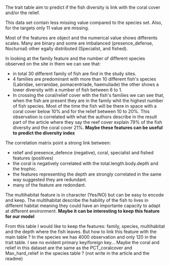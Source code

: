 The trait table aim to predict if the fish diversity is link with the coral cover and/or the relief. 

This data set contain less missing value compared to the species set. Also, for the targets only 11 value are missing.

Most of the features are object and the numerical value shows differents scales. Many are binary and some are imbalanced (presence_defense, Nocturnal) other egally distributed (Specialist, and fished).

In looking at the family feature and the number of different species observed on the site in them we can see that:
  - in total 30 different family of fish are find in the study sites.
  - 4 families are predominant with more than 10 different fish's species (Labridae, serranidae, pomacentriade, haemuliade) the other shows a lower diversity with a number of fish between 6 to 1. 
  - In crossing the coral/relief cover with the fish's families we can see that, when the fish are present they are in the family whit the highest number of fish species. Most of the time the fish will be there in space with a coral cover below 10% and for the relief between 10 to 20%. This observation is correlated with what the authors describe in the result part of the article where they say the reef cover explain 79% of the fish diversity and the coral cover 21%.
  **Maybe these features can be useful to predict the diversity index**

  The correlation matrix point a strong link between:
  - relief and presence_defence (negative), coral, specialist and fished features (positives)
  - the coral is negatively correlated with the total.length.body.depth and the trophic.
  - the features representing the depth are strongly correlated in the same way suggested they are redundant. 
  - many of the feature are redondant. 

  The multihabitat feature is in character (Yes/NO) but can be easy to encode and keep. The multihabitat describe the hability of the fish to lives in different habitat meaning they could have an importante capacity to adapt at different environment. **Maybe it can be interesting to keep this feature for our model**
 
From this table I would like to keep the features:
family, species, multihabitat and the depth where the fish leaves. But how to link this feature with the main table ? In the species we has 4000 observation and only 120 in the trait table. I see no evident primary key/foreign key... Maybe the coral and relief in this dataset are the same as the PCT_coralcover and Max_hard_relief in the species table ? (not write in the article and the readme)